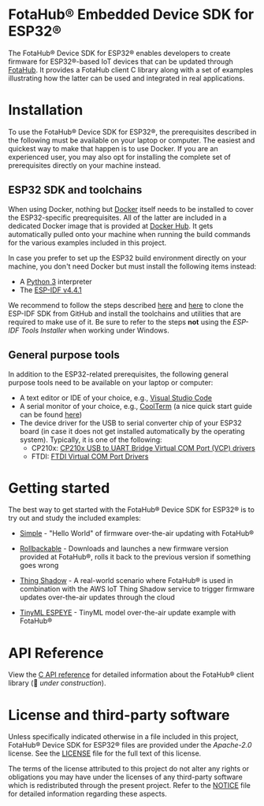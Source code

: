 # FotaHub&reg; Embedded Device SDK for ESP32&reg;
The FotaHub&reg; Device SDK for ESP32&reg; enables developers to create firmware for ESP32&reg;-based IoT devices that can be updated through [FotaHub](http://fotahub.com). It provides a FotaHub client C library along with a set of examples illustrating how the latter can be used and integrated in real applications.

# Installation
To use the FotaHub&reg; Device SDK for ESP32&reg;, the prerequisites described in the following must be available on your laptop or computer. The easiest and quickest way to make that happen is to use Docker. If you are an experienced user, you may also opt for installing the complete set of prerequisites directly on your machine instead.

## ESP32 SDK and toolchains
When using Docker, nothing but [Docker](https://docs.docker.com/get-docker) itself needs to be installed to cover the ESP32-specific preqrequisites. All of the latter are included in a dedicated Docker image that is provided at [Docker Hub](https://hub.docker.com/r/fotahub/esp-idf). It gets automatically pulled onto your machine when running the build commands for the various examples included in this project.

In case you prefer to set up the ESP32 build environment directly on your machine, you don't need Docker but must install the following items instead: 
* A [Python 3](https://www.python.org/downloads) interpreter
* The [ESP-IDF v4.4.1](https://github.com/espressif/esp-idf/releases/tag/v4.4.1)
 
We recommend to follow the steps described [here](https://docs.espressif.com/projects/esp-idf/en/v4.4.1/esp32/get-started/index.html#step-2-get-esp-idf) and [here](https://docs.espressif.com/projects/esp-idf/en/v4.4.1/esp32/get-started/index.html#step-3-set-up-the-tools) to clone the ESP-IDF SDK from GitHub and install the toolchains and utilities that are required to make use of it. Be sure to refer to the steps **not** using the *ESP-IDF Tools Installer* when working under Windows.

## General purpose tools
In addition to the ESP32-related prerequisites, the following general purpose tools need to be available on your laptop or computer:
* A text editor or IDE of your choice, e.g., [Visual Studio Code](https://code.visualstudio.com)  
* A serial monitor of your choice, e.g., [CoolTerm](https://freeware.the-meiers.org) (a nice quick start guide can be found [here](https://learn.adafruit.com/getting-started-with-binho-nova/quickstart-with-coolterm))
* The device driver for the USB to serial converter chip of your ESP32 board (in case it does not get installed automatically by the operating system). Typically, it is one of the following:
  * CP210x: [CP210x USB to UART Bridge Virtual COM Port (VCP) drivers](https://www.silabs.com/developers/usb-to-uart-bridge-vcp-drivers)
  * FTDI: [FTDI Virtual COM Port Drivers](https://ftdichip.com/drivers/vcp-drivers)

# Getting started
The best way to get started with the FotaHub&reg; Device SDK for ESP32&reg; is to try out and study the included examples:
* [Simple](docs/getting-started/simple.md) - "Hello World" of firmware over-the-air updating with FotaHub&reg;
* [Rollbackable](docs/getting-started/rollbackable.md) - Downloads and launches a new firmware version provided at FotaHub&reg;, rolls it back to the previous version if something goes wrong
* [Thing Shadow](docs/getting-started/thingshadow.md) - A real-world scenario where FotaHub&reg; is used in combination with the AWS IoT Thing Shadow service to trigger firmware updates over-the-air updates through the cloud

* [TinyML ESPEYE](docs/getting-started/espeye_tinyml.md) - TinyML model over-the-air update example with FotaHub&reg; 

# API Reference
View the [C API reference](include/FotaHub.h) for detailed information about the FotaHub&reg; client library (:construction: *under construction*).

# License and third-party software
Unless specifically indicated otherwise in a file included in this project, FotaHub&reg; Device SDK for ESP32&reg; files are provided under the *Apache-2.0* license. See the [LICENSE](LICENSE) file for the full text of this license.

The terms of the license attributed to this project do not alter any rights or obligations you may have under the licenses of any third-party software which is redistributed through the present project. Refer to the [NOTICE](NOTICE.md) file for detailed information regarding these aspects.
